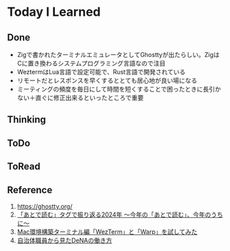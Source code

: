 # Today I Learned

## Done
- Zigで書かれたターミナルエミュレータとしてGhosttyが出たらしい。ZigはCに置き換わるシステムプログラミング言語なので注目
- WeztermはLua言語で設定可能で、Rust言語で開発されている
- リモートだとレスポンスを早くするととても居心地が良い場になる
- ミーティングの頻度を毎日にして時間を短くすることで困ったときに長引かない＋直ぐに修正出来るといったところで重要

## Thinking

## ToDo

## ToRead

## Reference
1. https://ghostty.org/
2. [「あとで読む」タグで振り返る2024年 〜今年の「あとで読む」、今年のうちに〜](https://bookmark.hatenastaff.com/entry/2024/12/26/120006)
3. [Mac環境構築ターミナル編「WezTerm」と「Warp」を試してみた](https://techblog.sunl.jp/terminal-setup/)
4. [自治体職員から見たDeNAの働き方](https://engineering.dena.com/blog/2024/12/dena-minoh/)
